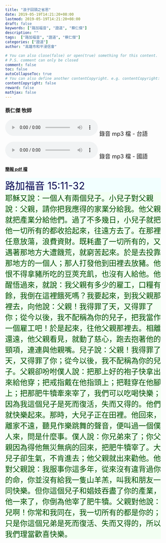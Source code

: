 ```yaml
---
title: "浪子回頭之省思"
date: 2019-05-19T14:21:20+08:00
lastmod: 2019-05-19T14:21:20+08:00
draft: false
keywords: ["路加福音", "證道", "蔡仁傑"]
description: ""
tags:  ["路加福音", "證道", "蔡仁傑"]
categories: ["證道"]
author: "高雄市和平浸信會"

# You can also close(false) or open(true) something for this content.
# P.S. comment can only be closed
comment: false
toc: false
autoCollapseToc: true
# You can also define another contentCopyright. e.g. contentCopyright: "This is another copyright."
contentCopyright: false
reward: false
mathjax: false
---
```


### 蔡仁傑 牧師

<audio controls src="https://hbc.nctu.me/mp3-s/s20190519t.mp3"></audio><font size="4"> 錄音 mp3 檔 - 台語</font>

<audio controls src="https://hbc.nctu.me/mp3-s/s20190519c.mp3"></audio><font size="4"> 錄音 mp3 檔 - 國語</font>

#### [簡報 pdf 檔](/pdf-s/s20190519.pdf "浪子回頭之省思")

<div style="background-color:#F2FFFF"><font size="6", color="#000050">
路加福音 15:11-32
</font>
</div>

<div style="background-color:#F2FFF2"><font size="5", color="005000">
耶穌又說：一個人有兩個兒子。小兒子對父親說：父親，請你把我應得的家業分給我。他父親就把產業分給他們。過了不多幾日，小兒子就把他一切所有的都收拾起來，往遠方去了。在那裡任意放蕩，浪費資財。既耗盡了一切所有的，又遇著那地方大遭饑荒，就窮苦起來。於是去投靠那地方的一個人；那人打發他到田裡去放豬。他恨不得拿豬所吃的豆莢充飢，也沒有人給他。他醒悟過來，就說：我父親有多少的雇工，口糧有餘，我倒在這裡餓死嗎？我要起來，到我父親那裡去，向他說：父親！我得罪了天，又得罪了你；從今以後，我不配稱為你的兒子，把我當作一個雇工吧！於是起來，往他父親那裡去。相離還遠，他父親看見，就動了慈心，跑去抱著他的頸項，連連與他親嘴。兒子說：父親！我得罪了天，又得罪了你；從今以後，我不配稱為你的兒子。父親卻吩咐僕人說：把那上好的袍子快拿出來給他穿；把戒指戴在他指頭上；把鞋穿在他腳上；把那肥牛犢牽來宰了，我們可以吃喝快樂；因為我這個兒子是死而復活，失而又得的。他們就快樂起來。那時，大兒子正在田裡。他回來，離家不遠，聽見作樂跳舞的聲音，便叫過一個僕人來，問是什麼事。僕人說：你兄弟來了；你父親因為得他無災無病的回來，把肥牛犢宰了。大兒子卻生氣，不肯進去；他父親就出來勸他。他對父親說：我服事你這多年，從來沒有違背過你的命，你並沒有給我一隻山羊羔，叫我和朋友一同快樂。但你這個兒子和娼妓吞盡了你的產業，他一來了，你倒為他宰了肥牛犢。父親對他說：兒啊！你常和我同在，我一切所有的都是你的；只是你這個兄弟是死而復活、失而又得的，所以我們理當歡喜快樂。
</font>
</div>